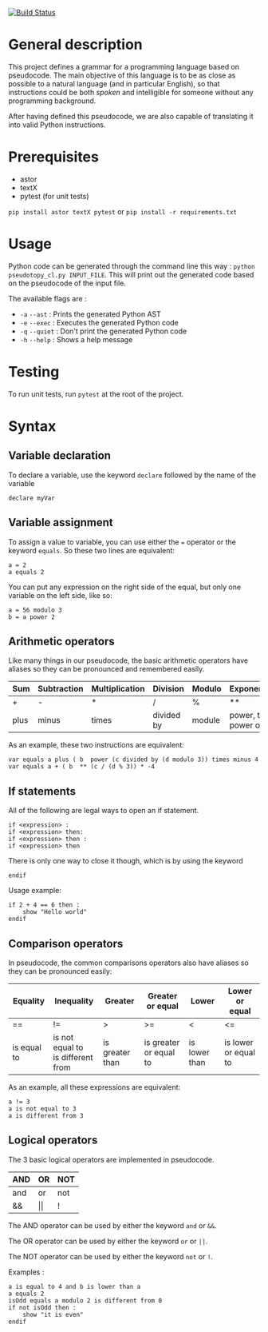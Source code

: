 [![Build Status](https://travis-ci.com/PatWg/Pseutocode.svg?branch=master)](https://travis-ci.com/PatWg/Pseutocode)

# General description

This project defines a grammar for a programming language based on pseudocode.
The main objective of this language is to be as close as possible to a natural
language (and in particular English), so that instructions could be both
_spoken_ and intelligible for someone without any programming background.

After having defined this pseudocode, we are also capable of translating it into
valid Python instructions.

# Prerequisites

- astor
- textX
- pytest (for unit tests)

`pip install astor textX pytest` or `pip install -r requirements.txt`

# Usage

Python code can be generated through the command line this way : `python pseudotopy_cl.py INPUT_FILE`.
This will print out the generated code based on the pseudocode of the input file.

The available flags are :
 - `-a` `--ast` : Prints the generated Python AST
 - `-e` `--exec` : Executes the generated Python code
 - `-q` `--quiet` : Don't print the generated Python code
 - `-h` `--help` : Shows a help message
 
 # Testing
 
 To run unit tests, run `pytest` at the root of the project.

# Syntax

## Variable declaration

To declare a variable, use the keyword `declare` followed by the name of the variable

```
declare myVar
```

## Variable assignment

To assign a value to variable, you can use either the `=` operator or the keyword `equals`.
So these two lines are equivalent:

```
a = 2
a equals 2
```

You can put any expression on the right side of the equal, but only one variable on the left side, like so:

```
a = 56 modulo 3
b = a power 2
```

## Arithmetic operators

Like many things in our pseudocode, the basic arithmetic operators have aliases so they can be pronounced and remembered easily.

| Sum  | Subtraction | Multiplication | Division   | Modulo | Exponentiation         |
| ---- | ----------- | -------------- | ---------- | ------ | ---------------------- |
| +    | -           | \*             | /          | %      | \*\*                   |
| plus | minus       | times          | divided by | module | power, to the power of |

As an example, these two instructions are equivalent:

```
var equals a plus ( b  power (c divided by (d modulo 3)) times minus 4
var equals a + ( b  ** (c / (d % 3)) * -4
```

## If statements

All of the following are legal ways to open an if statement.

```
if <expression> :
if <expression> then:
if <expression> then :
if <expression> then
```

There is only one way to close it though, which is by using the keyword

```
endif
```

Usage example:

```
if 2 + 4 == 6 then :
    show "Hello world"
endif
```

## Comparison operators

In pseudocode, the common comparisons operators also have aliases so they can be pronounced easily:

| Equality    | Inequality                             | Greater         | Greater or equal       | Lower         | Lower or equal       |
| ----------- | -------------------------------------- | --------------- | ---------------------- | ------------- | -------------------- |
| ==          | !=                                     | >               | >=                     | <             | <=                   |
| is equal to | is not equal to <br> is different from | is greater than | is greater or equal to | is lower than | is lower or equal to |

As an example, all these expressions are equivalent:

```
a != 3
a is not equal to 3
a is different from 3
```

## Logical operators

The 3 basic logical operators are implemented in pseudocode.

| AND | OR   | NOT |
| --- | ---- | --- |
| and | or   | not |
| &&  | \|\| | !   |

The AND operator can be used by either the keyword `and` or `&&`.

The OR operator can be used by either the keyword `or` or `||`.

The NOT operator can be used by either the keyword `not` or `!`.

Examples :

```
a is equal to 4 and b is lower than a
a equals 2
isOdd equals a modulo 2 is different from 0
if not isOdd then :
    show "it is even"
endif
```
